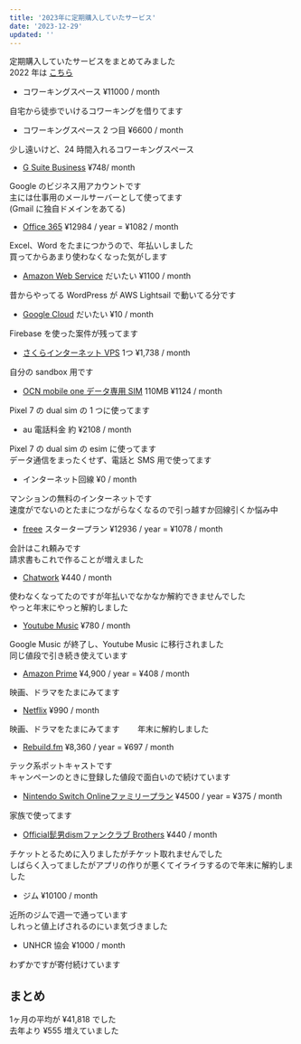 ```yaml
---
title: '2023年に定期購入していたサービス'
date: '2023-12-29'
updated: ''
---
```


定期購入していたサービスをまとめてみました  
2022 年は [こちら](https://blog.freks.jp/subscription-2022)  

- コワーキングスペース ¥11000 / month

自宅から徒歩でいけるコワーキングを借りてます

- コワーキングスペース 2 つ目 ¥6600 / month

少し遠いけど、24 時間入れるコワーキングスペース

- [G Suite Business](https://gsuite.google.co.jp/intl/ja/solutions/) ¥748/ month

Google のビジネス用アカウントです  
主には仕事用のメールサーバーとして使ってます  
(Gmail に独自ドメインをあてる)

- [Office 365](https://www.office.com/?omkt=ja-jp) ¥12984 / year = ¥1082 / month

Excel、Word をたまにつかうので、年払いしました  
買ってからあまり使わなくなった気がします

- [Amazon Web Service](https://aws.amazon.com/jp/) だいたい ¥1100 / month

昔からやってる WordPress が AWS Lightsail で動いてる分です

- [Google Cloud](https://cloud.google.com/) だいたい ¥10 / month

Firebase を使った案件が残ってます

- [さくらインターネット VPS](https://vps.sakura.ad.jp/) 1つ ¥1,738 / month

自分の sandbox 用です

- [OCN mobile one データ専用 SIM](https://www.ntt.com/personal/services/mobile/one/sim.html) 110MB ¥1124 / month

Pixel 7 の dual sim の 1 つに使ってます  

- au 電話料金 約 ¥2108 / month

Pixel 7 の dual sim の esim に使ってます  
データ通信をまったくせず、電話と SMS 用で使ってます

- インターネット回線 ¥0 / month

マンションの無料のインターネットです  
速度がでないのとたまにつながらなくなるので引っ越すか回線引くか悩み中

- [freee](https://www.freee.co.jp/) スタータープラン ¥12936 / year = ¥1078 / month

会計はこれ頼みです  
請求書もこれで作ることが増えました

- [Chatwork](https://go.chatwork.com/ja/) ¥440 / month

使わなくなってたのですが年払いでなかなか解約できませんでした  
やっと年末にやっと解約しました  

- [Youtube Music](https://play.google.com/music/) ¥780 / month

Google Music が終了し、Youtube Music に移行されました  
同じ値段で引き続き使えています

- [Amazon Prime](https://www.amazon.co.jp/amazonprime) ¥4,900 / year = ¥408 / month

映画、ドラマをたまにみてます

- [Netflix](https://www.netflix.com/jp/) ¥990 / month

映画、ドラマをたまにみてます　　
年末に解約しました

- [Rebuild.fm](https://rebuild.fm/) ¥8,360 / year = ¥697 / month

テック系ポットキャストです  
キャンペーンのときに登録した値段で面白いので続けています

- [Nintendo Switch Onlineファミリープラン](https://www.nintendo.co.jp/support/switch/nintendo_switch_online/02.html) ¥4500 / year = ¥375 / month

家族で使ってます

- [Official髭男dismファンクラブ Brothers](https://higedan.com/fanclub/) ¥440 / month

チケットとるために入りましたがチケット取れませんでした  
しばらく入ってましたがアプリの作りが悪くてイライラするので年末に解約しました  

- ジム ¥10100 / month

近所のジムで週一で通っています  
しれっと値上げされるのにいま気づきました

- UNHCR 協会 ¥1000 / month

わずかですが寄付続けています

## まとめ

1ヶ月の平均が ¥41,818 でした  
去年より ¥555 増えていました
